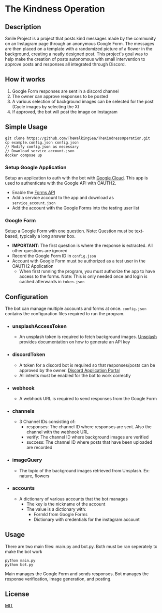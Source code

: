 # The Kindness Operation


## Description
Smile Project is a project that posts kind messages made by the community on an Instagram page through an anonymous Google Form. The messages are then placed on a template with a randomized picture of a flower in the background, creating a neatly designed post. This project's goal was to help make the creation of posts autonomous with small intervention to approve posts and responses all integrated through Discord.

## How it works
1. Google Form responses are sent in a discord channel
2. The owner can approve responses to be posted
3. A various selection of background images can be selected for the post (Cycle images by selecting the X)
4. If approved, the bot will post the image on Instagram

## Simple Usage
```
git clone https://github.com/TheWalkingSea/TheKindnessOperation.git
cp example.config.json config.json
// Modify config.json as necessary
// Download service_account.json
docker compose up
```

### Setup Google Application
Setup an application to auth with the bot with [Google Cloud](https://developers.google.com/workspace/guides/get-started). This app is used to authenticate with the Google API with OAUTH2.
- Enable the [Forms API](https://console.cloud.google.com/flows/enableapi?apiid=forms.googleapis.com)
- Add a service account to the app and download as ```service_account.json```
- Add the account with the Google Forms into the testing user list

### Google Form
Setup a Google Form with one question. Note: Question must be text-based, typically a long answer box.
- **IMPORTANT**: The first question is where the response is extracted. All other questions are ignored
- Record the Google Form ID in ```config.json```
- Account with Google Form must be authorized as a test user in the OAUTH2 Application
    - When first running the program, you must authorize the app to have access to the forms. Note: This is only needed once and login is cached afterwards in ```token.json```


## Configuration
The bot can manage multiple accounts and forms at once. ```config.json``` contains the configuration files required to run the program.
- ### unsplashAccessToken
    - An unsplash token is required to fetch background images. [Unsplash](https://unsplash.com/developers) provides documentation on how to generate an API key
- ### discordToken
    - A token for a discord bot is required so that responses/posts can be approved by the owner. [Discord Application Portal](https://discord.com/developers/applications)
    - All intents must be enabled for the bot to work correctly
- ### webhook
    - A webhook URL is required to send responses from the Google Form
- ### channels
    - 3 Channel IDs consisting of:
        - responses: The channel ID where responses are sent. Also the channel with the webhook URL
        - verify: The channel ID where background images are verified
        - success: The channel ID where posts that have been uploaded are recorded
- ### imageQuery
    - The topic of the background images retrieved from Unsplash. Ex: nature, flowers
- ### accounts
    - A dictionary of various accounts that the bot manages
        - The key is the nickname of the account
        - The value is a dictionary with:
            - FormId from Google Forms
            - Dictionary with credentials for the instagram account

## Usage
There are two main files: main.py and bot.py. Both must be ran seperately to make the bot work
```
python main.py
python bot.py
````
Main manages the Google Form and sends responses. Bot manages the response verification, image generation, and posting.

## License
[MIT](https://github.com/TheWalkingSea/SmileProject/blob/main/LICENSE)
